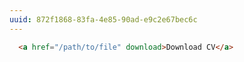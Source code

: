 ```yaml
---
uuid: 872f1868-83fa-4e85-90ad-e9c2e67bec6c
---
```


<!-- Add explanation of relative and absolute paths -->

```html
  <a href="/path/to/file" download>Download CV</a>
```
